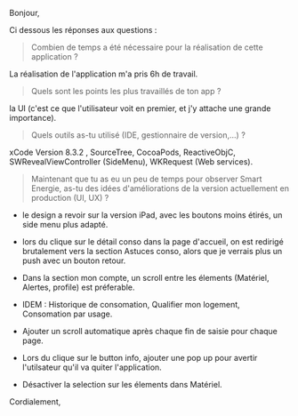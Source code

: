 Bonjour,

Ci dessous les réponses aux questions :

> Combien de temps a été nécessaire pour la réalisation de cette application ?

La réalisation de l'application m'a pris 6h de travail.

> Quels sont les points les plus travaillés de ton app ?  

la UI (c'est ce que l'utilisateur voit en premier, et j'y attache une grande importance).

> Quels outils as-tu utilisé (IDE, gestionnaire de version,...) ?

xCode Version 8.3.2 , SourceTree, CocoaPods, ReactiveObjC, 
SWRevealViewController (SideMenu), WKRequest (Web services).

> Maintenant que tu as eu un peu de temps pour observer Smart Energie, as-tu des idées d'améliorations de la version actuellement en production (UI, UX) ?

- le design a revoir sur la version iPad, avec les boutons moins étirés, un side menu plus adapté.

- lors du clique sur le détail conso dans la page d'accueil, on est redirigé brutalement vers la section Astuces conso, alors que je verrais plus un push avec un bouton retour.

- Dans la section mon compte, un scroll entre les élements (Matériel, Alertes, profile) est préferable.

- IDEM : Historique de consomation, Qualifier mon logement, Consomation par usage.

- Ajouter un scroll automatique après chaque fin de saisie pour chaque page.

- Lors du clique sur le button info, ajouter une pop up pour avertir l'utilsateur qu'il va quiter l'application.

- Désactiver la selection sur les élements dans Matériel.

Cordialement,

